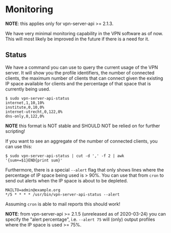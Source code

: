 # Monitoring

**NOTE**: this applies only for vpn-server-api >= 2.1.3.

We have very minimal monitoring capability in the VPN software as of now. This 
will most likely be improved in the future if there is a need for it.

## Status

We have a command you can use to query the current usage of the VPN server. It
will show you the profile identifiers, the number of connected clients, the 
maximum number of clients that can connect given the existing IP space 
available for clients and the percentage of that space that is currently being 
used.

    $ sudo vpn-server-api-status 
    internet,1,10,10%
    institute,0,10,0%
    internet-utrecht,0,122,0%
    dns-only,0,122,0%

**NOTE** this format is NOT stable and SHOULD NOT be relied on for further 
scripting!

If you want to see an aggregate of the number of connected clients, you can use
this:

    $ sudo vpn-server-api-status | cut -d ',' -f 2 | awk '{sum+=$1}END{print sum}'

Furthermore, there is a special `--alert` flag that only shows lines where the 
percentage of IP space being used is > 90%. You can use that from `cron` to 
send out alerts when the IP space is about to be depleted.

    MAILTO=admin@example.org
    */5 * * * * /usr/bin/vpn-server-api-status --alert

Assuming `cron` is able to mail reports this should work!

**NOTE**: from vpn-server-api >= 2.1.5 (unreleased as of 2020-03-24) you can 
specify the "alert percentage", i.e. `--alert 75` will (only) output profiles 
where the IP space is used >= 75%.
